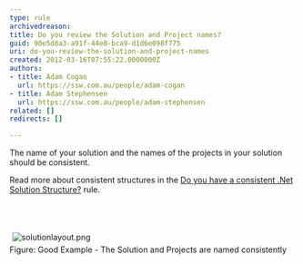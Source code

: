 ```yaml
---
type: rule
archivedreason: 
title: Do you review the Solution and Project names?
guid: 90e5d8a3-a91f-44e0-bca9-d1d6e098f775
uri: do-you-review-the-solution-and-project-names
created: 2012-03-16T07:55:22.0000000Z
authors:
- title: Adam Cogan
  url: https://ssw.com.au/people/adam-cogan
- title: Adam Stephensen
  url: https://ssw.com.au/people/adam-stephensen
related: []
redirects: []

---
```



<p>The name of your solution and the names of the projects in your solution should be consistent.</p>
<p>Read more about consistent structures in the <a href="/SoftwareDevelopment/RulesToBetterDotNETProjects/Pages/SolutionStructure.aspx">Do you have a consistent .Net Solution Structure?</a> rule.</p>
<br><excerpt class='endintro'></excerpt><br>
<p>​<img alt="solutionlayout.png" src="/SoftwareDevelopment/RulestobetterArchitectureandCodeReview/PublishingImages/SolutionLayout.png" style="margin&#58;5px;" /><br><span class="ssw-rteStyle-FigureGood">Figure&#58; Good Example - The Solution and Projects are named consistently</span></p>


